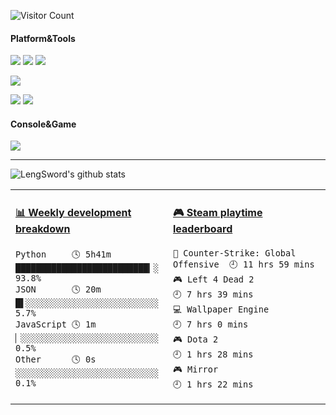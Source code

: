 ![Visitor Count](https://profile-counter.glitch.me/LengSword/count.svg)

#### Platform&Tools

[![](https://img.shields.io/badge/macOS-Mojava-lightgray?style=flat-square&logo=apple&logoColor=ffffff)](https://www.tonymacx86.com/)
[![](https://img.shields.io/badge/Windows-10-blue?style=flat-square&logo=windows&logoColor=ffffff)](https://www.microsoft.com/windows/get-windows-10)
[![](https://img.shields.io/badge/IDE-Visual%20Studio%20Code-blue?style=flat-square&logo=visual-studio-code&logoColor=ffffff)](https://code.visualstudio.com/)

[![](https://img.shields.io/badge/Xiaomi-9%20SE-f5010c?style=flat-square&logo=xiaomi&logoColor=ffffff)](https://www.mi.com/)

[![](https://img.shields.io/badge/-Python-003545?style=flat-square&logo=python&logoColor=white)](https://www.python.org/)
[![](https://img.shields.io/badge/-JavaScript-4fc08d?style=flat-square&logo=javascript&logoColor=white)](https://www.ecma-international.org/)

#### Console&Game

[![](https://img.shields.io/badge/Steam-171a21?style=flat-square&logo=steam&logoColor=ffffff)](https://steamcommunity.com/id/LengSword)

---

![LengSword's github stats](https://github-readme-stats.vercel.app/api?username=LengSword&show_icons=true&theme=cobalt)

<table>
<tr>
<td valign="top" width="50%">
  
<!-- waka-box start -->
#### <a href="https://gist.github.com/982d6c8154166c7c8c6fcb5954a68e91" target="_blank">📊 Weekly development breakdown</a>
```text
Python     🕓 5h41m ██████████████████████████▎░ 93.8%
JSON       🕓 20m   █▌░░░░░░░░░░░░░░░░░░░░░░░░░░  5.7%
JavaScript 🕓 1m    ▏░░░░░░░░░░░░░░░░░░░░░░░░░░░  0.5%
Other      🕓 0s    ░░░░░░░░░░░░░░░░░░░░░░░░░░░░  0.1%
```
<!-- Powered by https://github.com/YouEclipse/waka-box-go . -->
<!-- waka-box end -->

</td>
<td valign="top" width="50%">

<!-- steam-box start -->
#### <a href="https://gist.github.com/799eac01dfd14ef60c1fe78383e9c03d" target="_blank">🎮 Steam playtime leaderboard</a>
```text
🔫 Counter-Strike: Global Offensive  🕘 11 hrs 59 mins
🎮 Left 4 Dead 2                     🕘 7 hrs 39 mins
💻 Wallpaper Engine                  🕘 7 hrs 0 mins
🎮 Dota 2                            🕘 1 hrs 28 mins
🎮 Mirror                            🕘 1 hrs 22 mins
```
<!-- Powered by https://github.com/YouEclipse/steam-box . -->
<!-- steam-box end -->

</td>
</tr>
</table>
